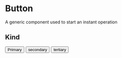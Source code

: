 # Button
A generic component used to start an instant operation

## Kind
<div style="display:flex;gap:5px">
  <Button type=primary>Primary</Button>
  <Button type=secondary>secondary</Button>
  <Button type=tertiary>tertiary</Button>
</div>

<script setup>
import { Button } from '@vuse-ui/components/button'
</script>